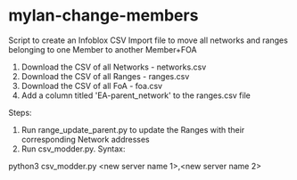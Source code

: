 # mylan-change-members
Script to create an Infoblox CSV Import file to move all networks and ranges belonging to one Member to another Member+FOA

1. Download the CSV of all Networks - networks.csv
2. Download the CSV of all Ranges - ranges.csv
3. Download the CSV of all FoA - foa.csv
4. Add a column titled 'EA-parent_network' to the ranges.csv file

Steps:
1. Run range_update_parent.py to update the Ranges with their corresponding Network addresses 
2. Run csv_modder.py. Syntax:

python3 csv_modder.py <current server name> <new server name 1>,<new server name 2> <output filename>
